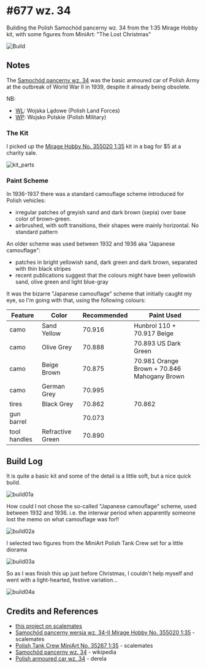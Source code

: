# #677 wz. 34

Building the Polish Samochód pancerny wz. 34 from the 1:35 Mirage Hobby kit, with some figures from MiniArt: "The Lost Christmas"

![Build](./assets/WZ34_build.jpg?raw=true)

## Notes

The
[Samochód pancerny wz. 34](https://en.wikipedia.org/wiki/Samoch%C3%B3d_pancerny_wz._34)
was the basic armoured car of Polish Army at the outbreak of World War II in 1939, despite it already being obsolete.

NB:

* [WL](https://en.wikipedia.org/wiki/Polish_Land_Forces): Wojska Lądowe (Polish Land Forces)
* [WP](https://en.wikipedia.org/wiki/Polish_Armed_Forces): Wojsko Polskie (Polish Military)

### The Kit

I picked up the [Mirage Hobby No. 355020 1:35](https://www.scalemates.com/kits/mirage-hobby-355020-wersja-wz-34-ii--1020935)
kit in a bag for $5 at a charity sale.

![kit_parts](./assets/kit_parts.jpg?raw=true)

### Paint Scheme

In 1936-1937 there was a standard camouflage scheme introduced for Polish vehicles:

* irregular patches of greyish sand and dark brown (sepia) over base color of brown-green.
* airbrushed, with soft transitions, their shapes were mainly horizontal. No standard pattern

An older scheme was used between 1932 and 1936 aka "Japanese camouflage":

* patches in bright yellowish sand, dark green and dark brown, separated with thin black stripes
* recent publications suggest that the colours might have been yellowish sand, olive green and light blue-gray

It was the bizarre "Japanese camouflage" scheme that initially caught my eye, so I'm going with that, using the following colours:

| Feature              | Color                   | Recommended | Paint Used |
|----------------------|-------------------------|-------------|------------|
| camo                 | Sand Yellow             | 70.916      | Hunbrol 110 + 70.917 Beige |
| camo                 | Olive Grey              | 70.888      | 70.893 US Dark Green |
| camo                 | Beige Brown             | 70.875      | 70.981 Orange Brown + 70.846 Mahogany Brown |
| camo                 | German Grey             | 70.995      |  |
| tires                | Black Grey              | 70.862      | 70.862 |
| gun barrel           |                         | 70.073      |  |
| tool handles         | Refractive Green        | 70.890      |  |

## Build Log

It is quite a basic kit and some of the detail is a little soft, but a nice quick build.

![build01a](./assets/build01a.jpg?raw=true)

How could I not chose the so-called "Japanese camouflage" scheme, used between 1932 and 1936.
i.e. the interwar period when apparently someone lost the memo on what camouflage was for!!

![build02a](./assets/build02a.jpg?raw=true)

I selected two figures from the MiniArt Polish Tank Crew set for a little diorama

![build03a](./assets/build03a.jpg?raw=true)

So as I was finish this up just before Christmas, I couldn't help myself and went with a light-hearted, festive variation...

![build04a](./assets/build04a.jpg?raw=true)

## Credits and References

* [this project on scalemates](https://www.scalemates.com/profiles/mate.php?id=74137&p=projects&project=135057)
* [Samochód pancerny wersja wz. 34-II Mirage Hobby No. 355020 1:35](https://www.scalemates.com/kits/mirage-hobby-355020-wersja-wz-34-ii--1020935) - scalemates
* [Polish Tank Crew MiniArt No. 35267 1:35](https://www.scalemates.com/kits/miniart-35267-tank-crew--1119388) - scalemates
* [Samochód pancerny wz. 34](https://en.wikipedia.org/wiki/Samoch%C3%B3d_pancerny_wz._34) - wikipedia
* [Polish armoured car wz. 34](http://derela.pl/wz34.htm) - derela
